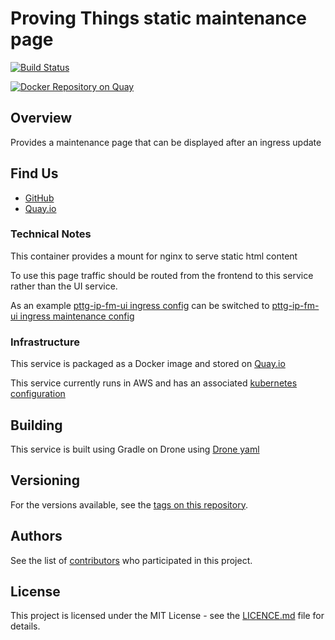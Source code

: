 Proving Things static maintenance page
=

[![Build Status](https://drone.digital.homeoffice.gov.uk/api/badges/UKHomeOffice/pttg-maintenance/status.svg)](https://drone.digital.homeoffice.gov.uk/UKHomeOffice/pttg-maintenance)

[![Docker Repository on Quay](https://quay.io/repository/ukhomeofficedigital/pttg-maintenance/status "Docker Repository on Quay")](https://quay.io/repository/ukhomeofficedigital/pttg-maintenance)

Overview
-

Provides a maintenance page that can be displayed after an ingress update

## Find Us

* [GitHub]
* [Quay.io]

### Technical Notes

This container provides a mount for nginx to serve static html content

To use this page traffic should be routed from the frontend to this service rather than the UI service.

As an example [pttg-ip-fm-ui ingress config] can be switched to [pttg-ip-fm-ui ingress maintenance config]



### Infrastructure

This service is packaged as a Docker image and stored on [Quay.io]

This service currently runs in AWS and has an associated [kubernetes configuration]

## Building

This service is built using Gradle on Drone using [Drone yaml]

## Versioning

For the versions available, see the [tags on this repository].

## Authors

See the list of [contributors] who participated in this project.

## License

This project is licensed under the MIT License - see the [LICENCE.md]
file for details.



[contributors]:                     https://github.com/UKHomeOffice/pttg-maintenance/graphs/contributors
[Quay.io]:                          https://quay.io/repository/ukhomeofficedigital/pttg-maintenance
[kubernetes configuration]:         https://github.com/UKHomeOffice/kube-pttg-maintenance
[Drone yaml]:                       .drone.yml
[tags on this repository]:          https://github.com/UKHomeOffice/pttg-maintenance/tags
[LICENCE.md]:                       LICENCE.md
[GitHub]:                           https://github.com/UKHomeOffice/pttg-maintenance
[pttg-ip-fm-ui ingress config]:     https://github.com/UKHomeOffice/kube-pttg-ip-fm-ui/blob/master/kd/ingress.yaml
[pttg-ip-fm-ui ingress maintenance config]: https://github.com/UKHomeOffice/kube-pttg-ip-fm-ui/blob/master/kd/ingress-maintenance.yaml